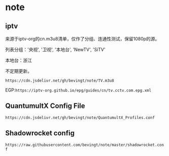 # note
## iptv
来源于iptv-org的cn.m3u8清单，仅作了分组、连通性测试，保留1080p的源。

列表分组：'央视', '卫视', '本地台', 'NewTV', 'SiTV'

本地台：浙江

不定期更新。

`https://cdn.jsdelivr.net/gh/bevingt/note/TV.m3u8`

EGP:`https://iptv-org.github.io/epg/guides/cn/tv.cctv.com.epg.xml`

## QuantumultX Config File
`https://cdn.jsdelivr.net/gh/bevingt/note/QuantumultX_Profiles.conf`

## Shadowrocket config
`https://raw.githubusercontent.com/bevingt/note/master/shadowrocket.conf`
